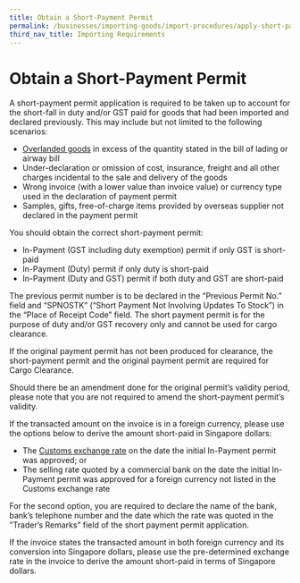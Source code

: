 ```yaml
---
title: Obtain a Short-Payment Permit
permalink: /businesses/importing-goods/import-procedures/apply-short-payment-permit
third_nav_title: Importing Requirements
---
```

# Obtain a Short-Payment Permit

A short-payment permit application is required to be taken up to account for the short-fall in duty and/or GST paid for goods that had been imported and declared previously. This may include but not limited to the following scenarios:

-   [Overlanded goods](/businessses/importing-goods/overlanded-and-shortlanded-goods/) in excess of the quantity stated in the bill of lading or airway bill
-   Under-declaration or omission of cost, insurance, freight and all other charges incidental to the sale and delivery of the goods
-   Wrong invoice (with a lower value than invoice value) or currency type used in the declaration of payment permit
-   Samples, gifts, free-of-charge items provided by overseas supplier not declared in the payment permit

You should obtain the correct short-payment permit:

-   In-Payment (GST including duty exemption) permit if only GST is short-paid
-   In-Payment (Duty) permit if only duty is short-paid
-   In-Payment (Duty and GST) permit if both duty and GST are short-paid

The previous permit number is to be declared in the “Previous Permit No.” field and “SPNOSTK” (“Short Payment Not Involving Updates To Stock”) in the “Place of Receipt Code” field. The short payment permit is for the purpose of duty and/or GST recovery only and cannot be used for cargo clearance.

If the original payment permit has not been produced for clearance, the short-payment permit and the original payment permit are required for Cargo Clearance.

Should there be an amendment done for the original permit’s validity period, please note that you are not required to amend the short-payment permit’s validity. 

If the transacted amount on the invoice is in a foreign currency, please use the options below to derive the amount short-paid in Singapore dollars:

-   The [Customs exchange rate](/businesses/valuation-duties-taxes-fees/establishing-customs-value-for-imports/customs-exchange-rates) on the date the initial In-Payment permit was approved; or
-   The selling rate quoted by a commercial bank on the date the initial In-Payment permit was approved for a foreign currency not listed in the Customs exchange rate

For the second option, you are required to declare the name of the bank, bank’s telephone number and the date which the rate was quoted in the "Trader’s Remarks” field of the short payment permit application.

If the invoice states the transacted amount in both foreign currency and its conversion into Singapore dollars, please use the pre-determined exchange rate in the invoice to derive the amount short-paid in terms of Singapore dollars.